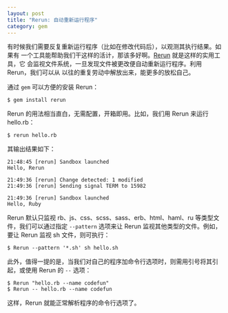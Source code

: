 ```yaml
---
layout: post
title: "Rerun: 自动重新运行程序"
category: gem
---
```


有时候我们需要反复重新运行程序（比如在修改代码后），以观测其执行结果。如果有
一个工具能帮助我们干这样的活计，那该多好啊。[Rerun][r] 就是这样的实用工具，它
会监视文件系统，一旦发现文件被更改便自动重新运行程序。利用 Rerun，我们可以从
以往的重复劳动中解放出来，能更多的放松自己。

通过 `gem` 可以方便的安装 Rerun：

    $ gem install rerun

Rerun 的用法相当直白，无需配置，开箱即用。比如，我们用 Rerun 来运行 hello.rb：

    $ rerun hello.rb

其输出结果如下：

    21:48:45 [rerun] Sandbox launched
    Hello, Rerun
    
    21:49:36 [rerun] Change detected: 1 modified
    21:49:36 [rerun] Sending signal TERM to 15982
    
    21:49:36 [rerun] Sandbox launched
    Hello, Ruby

Rerun 默认只监视 rb、js、css、scss、sass、erb、html、haml、ru
等类型文件，我们可以通过指定 `--pattern` 选项来让 Rerun
监视其他类型的文件。例如，要让 Rerun 监视 sh 文件，则可执行：

    $ Rerun --pattern '*.sh' sh hello.sh

此外，值得一提的是，当我们对自己的程序加命令行选项时，则需用引号将其引起，或使用
Rerun 的 `--` 选项：

    $ Rerun "hello.rb --name codefun"
    $ Rerun -- hello.rb --name codefun

这样，Rerun 就能正常解析程序的命令行选项了。

[r]: http://github.com/alexch/rerun
